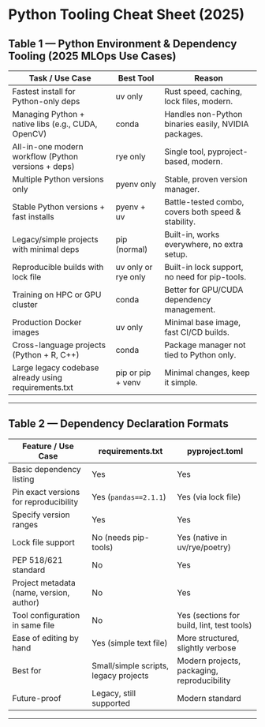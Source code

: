 # Python Tooling Cheat Sheet (2025)

## Table 1 — Python Environment & Dependency Tooling (2025 MLOps Use Cases)

| Task / Use Case | Best Tool | Reason |
|-----------------|-----------|--------|
| Fastest install for Python-only deps | uv only | Rust speed, caching, lock files, modern. |
| Managing Python + native libs (e.g., CUDA, OpenCV) | conda | Handles non-Python binaries easily, NVIDIA packages. |
| All-in-one modern workflow (Python versions + deps) | rye only | Single tool, pyproject-based, modern. |
| Multiple Python versions only | pyenv only | Stable, proven version manager. |
| Stable Python versions + fast installs | pyenv + uv | Battle-tested combo, covers both speed & stability. |
| Legacy/simple projects with minimal deps | pip (normal) | Built-in, works everywhere, no extra setup. |
| Reproducible builds with lock file | uv only or rye only | Built-in lock support, no need for pip-tools. |
| Training on HPC or GPU cluster | conda | Better for GPU/CUDA dependency management. |
| Production Docker images | uv only | Minimal base image, fast CI/CD builds. |
| Cross-language projects (Python + R, C++) | conda | Package manager not tied to Python only. |
| Large legacy codebase already using requirements.txt | pip or pip + venv | Minimal changes, keep it simple. |

---

## Table 2 — Dependency Declaration Formats

| Feature / Use Case | requirements.txt | pyproject.toml |
|--------------------|------------------|----------------|
| Basic dependency listing | Yes | Yes |
| Pin exact versions for reproducibility | Yes (`pandas==2.1.1`) | Yes (via lock file) |
| Specify version ranges | Yes | Yes |
| Lock file support | No (needs pip-tools) | Yes (native in uv/rye/poetry) |
| PEP 518/621 standard | No | Yes |
| Project metadata (name, version, author) | No | Yes |
| Tool configuration in same file | No | Yes (sections for build, lint, test tools) |
| Ease of editing by hand | Yes (simple text file) | More structured, slightly verbose |
| Best for | Small/simple scripts, legacy projects | Modern projects, packaging, reproducibility |
| Future-proof | Legacy, still supported | Modern standard |

---
